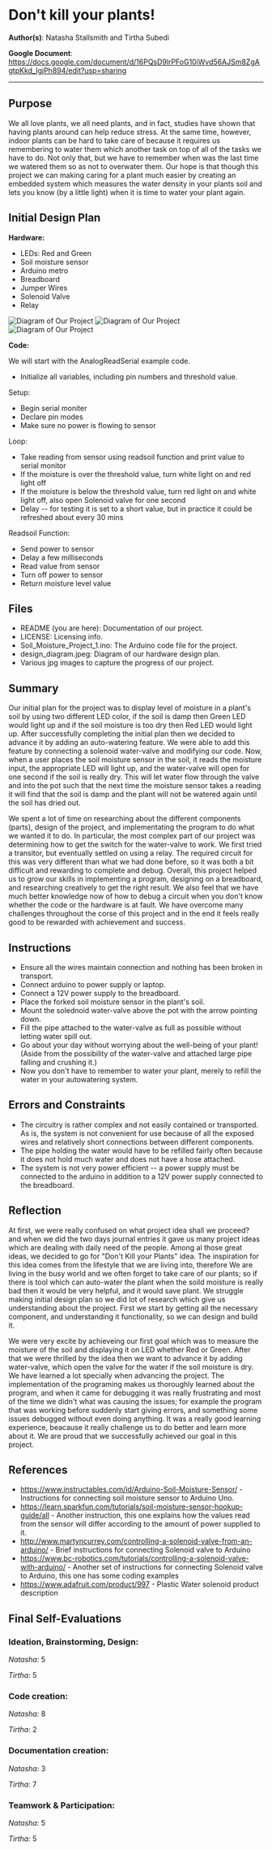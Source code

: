 # Don't kill your plants!

**Author(s)**: Natasha Stallsmith and Tirtha Subedi

**Google Document**: https://docs.google.com/document/d/16PQsD9lrPFoG10iWvd56AJSm8ZgAgtpKkd_IgjPh894/edit?usp=sharing

---
## Purpose
We all love plants, we all need plants, and in fact, studies have shown that having plants around can help reduce stress. At the same time, however, indoor plants can be hard to take care of because it requires us remembering to water them which another task on top of all of the tasks we have to do. Not only that, but we have to remember when was the last time we watered them so as not to overwater them. Our hope is that though this project we can making caring for a plant much easier by creating an embedded system which measures the water density in your plants soil and lets you know (by a little light) when it is time to water your plant again.

## Initial Design Plan

**Hardware:**
- LEDs: Red and Green
- Soil moisture sensor
- Arduino metro
- Breadboard 
- Jumper Wires
- Solenoid Valve
- Relay

![Diagram of Our Project](design_diagram.jpeg "A Diagram of Our Hardware Design Plans.")
![Diagram of Our Project](50906911_2329091100711144_2179821461793931264_n.jpg "A Diagram of Our Design")
![Diagram of Our Project](water-valve.jpg "A Diagram of Our Design with water valve")
  
**Code:**

We will start with the AnalogReadSerial example code.

- Initialize all variables, including pin numbers and threshold value.

Setup:
- Begin serial moniter
- Declare pin modes
- Make sure no power is flowing to sensor

Loop:
- Take reading from sensor using readsoil function and print value to serial monitor
- If the moisture is over the threshold value, turn white light on and red light off
- If the moisture is below the threshold value, turn red light on and white light off, also open Solenoid valve for one second
- Delay -- for testing it is set to a short value, but in practice it could be refreshed about every 30 mins

Readsoil Function:
- Send power to sensor
- Delay a few milliseconds
- Read value from sensor
- Turn off power to sensor
- Return moisture level value

## Files

- README (you are here): Documentation of our project.
- LICENSE: Licensing info.
- Soil_Moisture_Project_1.ino: The Arduino code file for the project.
- design_diagram.jpeg: Diagram of our hardware design plan.
- Various jpg images to capture the progress of our project.

## Summary
Our initial plan for the project was to display level of moisture in a plant's soil by using two different LED color, if the soil is damp then Green LED would light up and if the soil moisture is too dry then Red LED would light up. After successfully completing the initial plan then we decided to advance it by adding an auto-watering feature. We were able to add this feature by connecting a solenoid water-valve and modifying our code. Now, when a user places the soil moisture sensor in the soil, it reads the moisture input, the appropriate LED will light up, and the water-valve will open for one second if the soil is really dry. This will let water flow through the valve and into the pot such that the next time the moisture sensor takes a reading it will find that the soil is damp and the plant will not be watered again until the soil has dried out.

We spent a lot of time on researching about the different components (parts), design of the project, and implementating the program to do what we wanted it to do. In particular, the most complex part of our project was determining how to get the switch for the water-valve to work. We first tried a transitor, but eventually settled on using a relay. The required circuit for this was very different than what we had done before, so it was both a bit difficult and rewarding to complete and debug. Overall, this project helped us to grow our skills in implementing a program, designing on a breadboard, and researching creatively to get the right result. We also feel that we have much better knowledge now of how to debug a circuit when you don't know whether the code or the hardware is at fault. We have overcome many challenges throughout the corse of this project and in the end it feels really good to be rewarded with achievement and success.   

## Instructions
   - Ensure all the wires maintain connection and nothing has been broken in transport.
   - Connect arduino to power supply or laptop.
   - Connect a 12V power supply to the breadboard.
   - Place the forked soil moisture sensor in the plant's soil.
   - Mount the solednoid water-valve above the pot with the arrow pointing down.
   - Fill the pipe attached to the water-valve as full as possible without letting water spill out.
   - Go about your day without worrying about the well-being of your plant! (Aside from the possibility of the water-valve and attached large pipe falling and crushing it.)
   - Now you don't have to remember to water your plant, merely to refill the water in your autowatering system.

## Errors and Constraints
   - The circuitry is rather complex and not easily contained or transported. As is, the system is not convenient for use because of all the exposed wires and relatively short connections between different components.
   - The pipe holding the water would have to be refilled fairly often because it does not hold much water and does not have a hose attached.
   - The system is not very power efficient -- a power supply must be connected to the arduino in addition to a 12V power supply connected to the breadboard.

## Reflection
At first, we were really confused on what project idea shall we proceed? and when we did the two days journal entries it     gave us many project ideas which are dealing with daily need of the people. Among al those great ideas, we decided to go for "Don't Kill your Plants" idea. The inspiration for this idea comes from the lifestyle that we are living into, therefore We are living in the busy world and we often forget to take care of our plants; so if there is tool which can auto-water the plant when the soild moisture is really bad then it would be very helpful, and it would save plant. We struggle making initial design plan so we did lot of research which give us understanding about the project. First we start by getting all the necessary component, and understanding it functionality, so we can design and build it.

We were very excite by achieveing our first goal which was to measure the moisture of the soil and displaying it on LED  whether Red or Green. After that we were thrilled by the idea then we want to advance it by adding water-valve, which open the valve for the water if the soil moisture is dry. We have learned a lot specially when advancing the project. The implementation of the  programing makes us thoroughly learned about the program, and when it came for debugging it was really frustrating and most of the time we didn't what was causing the issues; for example the program that was working before suddenly start giving errors, and something some issues debugged without even doing anything. It was a really good learning experience, beacause it really challenge us to do better and learn more about it. We are proud that we successfully achieved our goal in this project.  



## References
- https://www.instructables.com/id/Arduino-Soil-Moisture-Sensor/ - Instructions for connecting soil moisture sensor to Arduino Uno.
- https://learn.sparkfun.com/tutorials/soil-moisture-sensor-hookup-guide/all - Another instruction, this one explains how the values read from the sensor will differ according to the amount of power supplied to it.
- http://www.martyncurrey.com/controlling-a-solenoid-valve-from-an-arduino/ - Brief instructions for connecting Solenoid valve to Arduino
- https://www.bc-robotics.com/tutorials/controlling-a-solenoid-valve-with-arduino/ - Another set of instructions for connecting Solenoid valve to Arduino, this one has some coding examples
- https://www.adafruit.com/product/997 - Plastic Water solenoid product description

## Final Self-Evaluations

### Ideation, Brainstorming, Design:

*Natasha:* 5

*Tirtha:* 5

### Code creation: 

*Natasha:* 8

*Tirtha:* 2

### Documentation creation:

*Natasha:* 3

*Tirtha:* 7

### Teamwork & Participation:

*Natasha:* 5

*Tirtha:* 5
